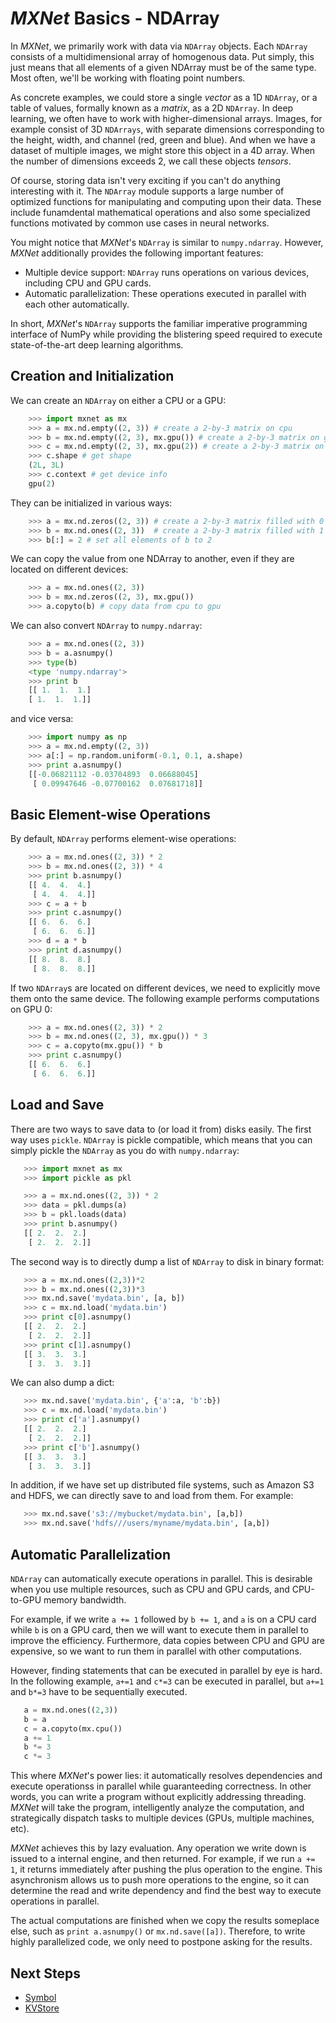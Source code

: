 # _MXNet_ Basics - NDArray

In _MXNet_, we primarily work with data via `NDArray` objects. Each `NDArray` consists of
a multidimensional array of homogenous data. Put simply, this just means that all elements 
of a given NDArray must be of the same type. Most often, we'll be working with floating point numbers.

As concrete examples, we could store a single _vector_ as a 1D `NDArray`, 
or a table of values, formally known as a _matrix_, as a 2D `NDArray`. 
In deep learning, we often have to work with higher-dimensional arrays. 
Images, for example consist of 3D `NDArrays`,
with separate dimensions corresponding to the height, width, and channel (red, green and blue). 
And when we have a dataset of multiple images, we might store this object in a 4D array.
When the number of dimensions exceeds 2, we call these objects _tensors_.

Of course, storing data isn't very exciting if you can't do anything interesting with it. 
The `NDArray` module supports a large number of optimized functions
for manipulating and computing upon their data. These include funamdental mathematical operations 
and also some specialized functions motivated by common use cases in neural networks. 

You might notice that _MXNet_'s `NDArray` is similar to `numpy.ndarray`.
However, _MXNet_ additionally provides the following important features:

* Multiple device support: `NDArray` runs operations on various devices, including CPU and GPU cards.
* Automatic parallelization: These operations executed in parallel with each other automatically.

In short, _MXNet_'s `NDArray` supports the familiar imperative programming interface of NumPy 
while providing the blistering speed required to execute state-of-the-art deep learning algorithms.  

## Creation and Initialization

We can create an `NDArray` on either a CPU or a GPU:

```python
    >>> import mxnet as mx
    >>> a = mx.nd.empty((2, 3)) # create a 2-by-3 matrix on cpu
    >>> b = mx.nd.empty((2, 3), mx.gpu()) # create a 2-by-3 matrix on gpu 0
    >>> c = mx.nd.empty((2, 3), mx.gpu(2)) # create a 2-by-3 matrix on gpu 2
    >>> c.shape # get shape
    (2L, 3L)
    >>> c.context # get device info
    gpu(2)
```

They can be initialized in various ways:

```python
    >>> a = mx.nd.zeros((2, 3)) # create a 2-by-3 matrix filled with 0
    >>> b = mx.nd.ones((2, 3))  # create a 2-by-3 matrix filled with 1
    >>> b[:] = 2 # set all elements of b to 2
```

We can copy the value from one NDArray to another, even if they are located on different devices:

```python
    >>> a = mx.nd.ones((2, 3))
    >>> b = mx.nd.zeros((2, 3), mx.gpu())
    >>> a.copyto(b) # copy data from cpu to gpu
```

We can also convert `NDArray` to `numpy.ndarray`:

```python
    >>> a = mx.nd.ones((2, 3))
    >>> b = a.asnumpy()
    >>> type(b)
    <type 'numpy.ndarray'>
    >>> print b
    [[ 1.  1.  1.]
    [ 1.  1.  1.]]
```

and vice versa:

```python
    >>> import numpy as np
    >>> a = mx.nd.empty((2, 3))
    >>> a[:] = np.random.uniform(-0.1, 0.1, a.shape)
    >>> print a.asnumpy()
    [[-0.06821112 -0.03704893  0.06688045]
     [ 0.09947646 -0.07700162  0.07681718]]
```

## Basic Element-wise Operations

By default, `NDArray` performs element-wise operations:

```python
    >>> a = mx.nd.ones((2, 3)) * 2
    >>> b = mx.nd.ones((2, 3)) * 4
    >>> print b.asnumpy()
    [[ 4.  4.  4.]
     [ 4.  4.  4.]]
    >>> c = a + b
    >>> print c.asnumpy()
    [[ 6.  6.  6.]
     [ 6.  6.  6.]]
    >>> d = a * b
    >>> print d.asnumpy()
    [[ 8.  8.  8.]
     [ 8.  8.  8.]]
```

If two `NDArray`s are located on different devices, we need to explicitly move them onto the same device. The following example performs computations on GPU 0:

```python
    >>> a = mx.nd.ones((2, 3)) * 2
    >>> b = mx.nd.ones((2, 3), mx.gpu()) * 3
    >>> c = a.copyto(mx.gpu()) * b
    >>> print c.asnumpy()
    [[ 6.  6.  6.]
     [ 6.  6.  6.]]
```

## Load and Save

There are two ways to save data to (or load it from) disks easily. The first way uses
`pickle`.  `NDArray` is pickle compatible, which means that you can simply pickle the
`NDArray` as you do with `numpy.ndarray`:

 ```python
    >>> import mxnet as mx
    >>> import pickle as pkl

    >>> a = mx.nd.ones((2, 3)) * 2
    >>> data = pkl.dumps(a)
    >>> b = pkl.loads(data)
    >>> print b.asnumpy()
    [[ 2.  2.  2.]
     [ 2.  2.  2.]]
 ```

The second way is to directly dump a list of `NDArray` to disk in binary format:

 ```python
    >>> a = mx.nd.ones((2,3))*2
    >>> b = mx.nd.ones((2,3))*3
    >>> mx.nd.save('mydata.bin', [a, b])
    >>> c = mx.nd.load('mydata.bin')
    >>> print c[0].asnumpy()
    [[ 2.  2.  2.]
     [ 2.  2.  2.]]
    >>> print c[1].asnumpy()
    [[ 3.  3.  3.]
     [ 3.  3.  3.]]
 ```

We can also dump a dict:

 ```python
    >>> mx.nd.save('mydata.bin', {'a':a, 'b':b})
    >>> c = mx.nd.load('mydata.bin')
    >>> print c['a'].asnumpy()
    [[ 2.  2.  2.]
     [ 2.  2.  2.]]
    >>> print c['b'].asnumpy()
    [[ 3.  3.  3.]
     [ 3.  3.  3.]]
 ```

In addition, if we have set up distributed file systems, such as Amazon S3 and HDFS, we
can directly save to and load from them. For example:

 ```python
    >>> mx.nd.save('s3://mybucket/mydata.bin', [a,b])
    >>> mx.nd.save('hdfs///users/myname/mydata.bin', [a,b])
 ```

## Automatic Parallelization
`NDArray` can automatically execute operations in parallel. This is desirable when you
use multiple resources, such as CPU and GPU cards, and CPU-to-GPU memory bandwidth.

For example, if we write `a += 1` followed by `b += 1`, and `a` is on a CPU card while
`b` is on a GPU card, then we will want to execute them in parallel to improve the
efficiency. Furthermore, data copies between CPU and GPU are expensive, so we
want to run them in parallel with other computations.

However, finding statements that can be executed in parallel by eye is hard. In the
following example, `a+=1` and `c*=3` can be executed in parallel, but `a+=1` and
`b*=3` have to be sequentially executed.

 ```python
    a = mx.nd.ones((2,3))
    b = a
    c = a.copyto(mx.cpu())
    a += 1
    b *= 3
    c *= 3
 ```

This where _MXNet_'s power lies: it automatically resolves dependencies and
execute operationss in parallel while guaranteeding correctness. 
In other words, you can write a program without explicitly addressing threading.
_MXNet_ will take the program, intelligently analyze the computation, 
and strategically dispatch tasks to multiple devices (GPUs, multiple machines, etc).

_MXNet_ achieves this by lazy evaluation. Any operation we write down is issued to a
internal engine, and then returned. For example, if we run `a += 1`, it
returns immediately after pushing the plus operation to the engine. This
asynchronism allows us to push more operations to the engine, so it can determine
the read and write dependency and find the best way to execute operations in
parallel.

The actual computations are finished when we copy the results someplace else, such as `print a.asnumpy()` or `mx.nd.save([a])`. Therefore, to write highly parallelized code, we only need to postpone asking for
the results.

##  Next Steps
* [Symbol](symbol.md)
* [KVStore](kvstore.md)
